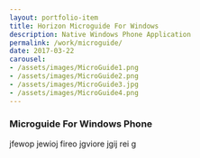 ```yaml
---
layout: portfolio-item
title: Horizon Microguide For Windows
description: Native Windows Phone Application
permalink: /work/microguide/
date: 2017-03-22
carousel:
- /assets/images/MicroGuide1.png
- /assets/images/MicroGuide2.png
- /assets/images/MicroGuide3.jpg
- /assets/images/MicroGuide4.png
---
```

###  Microguide For Windows Phone
jfewop jewioj fireo jgviore jgij rei g
